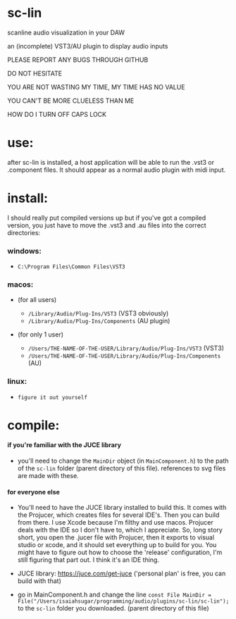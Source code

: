 



# sc-lin

scanline audio visualization in your DAW

an (incomplete) VST3/AU plugin to display audio inputs 

PLEASE REPORT ANY BUGS THROUGH GITHUB

DO NOT HESITATE

YOU ARE NOT WASTING MY TIME, MY TIME HAS NO VALUE

YOU CAN'T BE MORE CLUELESS THAN ME

HOW DO I TURN OFF CAPS LOCK


# use:
after sc-lin is installed, a host application will be able to run the .vst3 or .component files. It should appear as a normal audio plugin with midi input.


# install:
I should really put compiled versions up
but if you've got a compiled version, you just have to move the .vst3 and .au files into the correct directories:


### windows:
* `C:\Program Files\Common Files\VST3`

### macos:
* (for all users)
	* `/Library/Audio/Plug-Ins/VST3` (VST3 obviously)
	* `/Library/Audio/Plug-Ins/Components` (AU plugin)

* (for only 1 user)
	* `/Users/THE-NAME-OF-THE-USER/Library/Audio/Plug-Ins/VST3` (VST3)
	* `/Users/THE-NAME-OF-THE-USER/Library/Audio/Plug-Ins/Components` (AU)
### linux: 
* `figure it out yourself`


# compile:

#### if you're familiar with the JUCE library
* you'll need to change the `MainDir` object (in `MainComponent.h`) to the path of the `sc-lin` folder (parent directory of this file). references to svg files are made with these.


#### for everyone else
* You'll need to have the JUCE library installed to build this. It comes with the Projucer, which creates files for several IDE's. Then you can build from there. I use Xcode because I'm filthy and use macos. Projucer deals with the IDE so I don't have to, which I appreciate. So, long story short, you open the .jucer file with Projucer, then it exports to visual studio or xcode, and it should set everything up to build for you. You might have to figure out how to choose the 'release' configuration, I'm still figuring that part out. I think it's an IDE thing. 

* JUCE library: https://juce.com/get-juce ('personal plan' is free, you can build with that)
* go in MainComponent.h and change the line `const File MainDir = File("/Users/isaiahsugar/programming/audio/plugins/sc-lin/sc-lin");` to the `sc-lin` folder you downloaded. (parent directory of this file)
